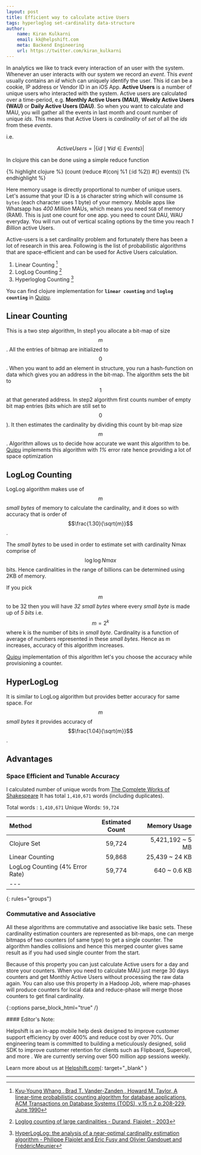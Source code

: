 ```yaml
---
layout: post
title: Efficient way to calculate active Users
tags: hyperloglog set-cardinality data-structure
author:
    name: Kiran Kulkarni
    email: kk@helpshift.com
    meta: Backend Engineering
    url: https://twitter.com/kiran_kulkarni
---
```


In analytics we like to track every interaction of an user with the
system. Whenever an user interacts with our system we record an
*event*. This *event* usually contains an *id* which can uniquely
identify the user. This id can be a cookie, IP address or Vendor ID in
an iOS App.  **Active Users** is a number of unique users who
interacted with the system. Active users are calculated over a
time-period, e.g. **Monthly Active Users (MAU)**, **Weekly Active Users
(WAU)** or **Daily Active Users (DAU)**. So when you want to calculate
and MAU, you will gather all the events in last month and count number
of unique *ids*. This means that Active Users is *cardinality* of
*set* of all the *ids* from these *events*.

i.e.

$$
\begin{equation}
Active Users = \left\vert\{id \mid \forall id \in Events\}\right\vert
\end{equation}
$$

In clojure this can be done using a simple reduce function

{% highlight clojure %}
(count
 (reduce #(conj %1 (:id %2))
         #{}
         events))
{% endhighlight %}

Here memory usage is directly proportional to number of unique
users. Let's assume that your ID is a `16` character string which will
consume `16 bytes` (each character uses 1 byte) of your memory.
Mobile apps like Whatsapp has *400 Million* MAUs, which means you need
`5GB` of memory (RAM). This is just one count for one app. you need to
count DAU, WAU everyday. You will run out of vertical scaling options
by the time you reach *1 Billion* active Users.

Active-users is a set cardinality problem and fortunately there has
been a lot of research in this area.  Following is the list of
probabilistic algorithms that are space-efficient and can be used for
Active Users calculation.

1.  Linear Counting [^1]
2.  LogLog Counting [^2]
3.  Hyperloglog Counting [^3]

You can find clojure implementation for **`linear counting`** and
**`loglog counting`** in [Quipu](https://github.com/kirankulkarni/quipu).

## Linear Counting

This is a two step algorithm, In step1 you allocate a bit-map of
size $$m$$. All the entries of bitmap are initialized to $$0$$. When you
want to add an element in structure, you run a hash-function on
data which gives you an address in the bit-map. The algorithm sets
the bit to $$1$$ at that generated address. In step2 algorithm first
counts number of empty bit map entries (bits which are still set to
$$0$$). It then estimates the cardinality by dividing this count by
bit-map size $$m$$.
Algorithm allows us to decide how accurate we want this algorithm to
be. [Quipu](https://github.com/kirankulkarni/quipu) implements this algorithm with *1%* error rate hence
providing a lot of space optimization

## LogLog Counting

LogLog algorithm makes use of $$m$$ *small bytes* of memory to calculate
the cardinality, and it does so with accuracy that is order of
$$\frac{1.30}{\sqrt{m}}$$.

The *small bytes* to be used in order to estimate set with
cardinality Nmax comprise of $$\log{\log{Nmax}}$$ bits. Hence cardinalities
in the range of billions can be determined using 2KB of memory.

If you pick $$m$$ to be 32 then you will have *32 small bytes* where
every *small byte* is made up of *5 bits* i.e. $$m = 2^k$$ where k is the number
of bits in *small byte*. Cardinality is a function of average of
numbers represented in these *small bytes*. Hence as m increases,
accuracy of this algorithm increases.

[Quipu](https://github.com/kirankulkarni/quipu) implementation of this algorithm let's you choose the accuracy
while provisioning a counter.

## HyperLogLog

It is similar to LogLog algorithm but provides better accuracy
for same space. For $$m$$ *small bytes* it provides accuracy of
$$\frac{1.04}{\sqrt{m}}$$.

## Advantages

### Space Efficient and Tunable Accuracy

I calculated number of unique words from [The Complete Works of
Shakespeare](http://www.gutenberg.org/ebooks/100.txt.utf-8) It has total `1,410,671` words (including duplicates).

Total words : `1,410,671`
Unique Words: `59,724`

|Method                           | Estimated Count |Memory Usage      |
|:--------------------------------|:---------------:|-----------------:|
| Clojure Set                     | 59,724          | 5,421,192 ~ 5 MB |
| Linear Counting                 | 59,868          | 25,439 ~ 24 KB   |
| LogLog Counting (4% Error Rate) | 59,774          | 640 ~ 0.6 KB     |
|---
{: rules="groups"}

### Commutative and Associative

All these algorithms are commutative and associative like basic
sets. These cardinality estimation counters are represented as
bit-maps, one can merge bitmaps of two counters (of same type) to
get a single counter. The algorithm handles collisions and hence
this merged counter gives same result as if you had used single
counter from the start.

Because of this property you can just calculate Active users for a
day and store your counters. When you need to calculate MAU just
merge 30 days counters and get Monthly Active Users without processing
the raw data again. You can also use this property in a Hadoop Job,
where map-phases will produce counters for local data and
reduce-phase will merge those counters to get final cardinality.

{::options parse_block_html="true" /}
<div class="editors-note">
#### Editor's Note:

Helpshift is an in-app mobile help desk designed to improve customer support efficiency by over 400% and reduce cost by over 70%. Our engineering team is committed to building a meticulously designed, solid SDK to improve customer retention for clients such as Flipboard, Supercell, and more . We are currently serving over 500 million app sessions weekly.

Learn more about us at [Helpshift.com](https://www.helpshift.com){: target="_blank" }
</div>


***


[^1]: [Kyu-Young Whang , Brad T. Vander-Zanden , Howard M. Taylor, A linear-time probabilistic counting algorithm for database applications, ACM Transactions on Database Systems (TODS), v.15 n.2,p.208-229, June 1990](http://dl.acm.org/citation.cfm?id%3D78925&CFID%3D359353900&CFTOKEN%3D83197792)

[^2]: [Loglog counting of large cardinalities - Durand, Flajolet - 2003](http://algo.inria.fr/flajolet/Publications/DuFl03-LNCS.pdf)

[^3]: [HyperLogLog: the analysis of a near-optimal cardinality estimation algorithm - Philippe Flajolet and Éric Fusy and Olivier Gandouet and FrédéricMeunier](http://algo.inria.fr/flajolet/Publications/FlFuGaMe07.pdf)
